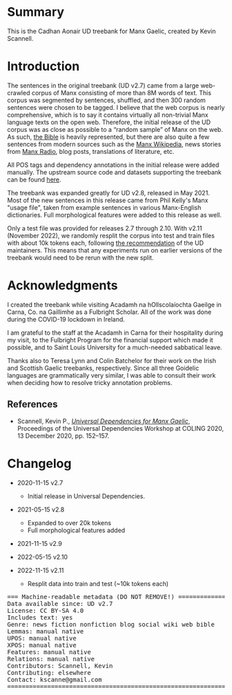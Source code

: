 
# Summary

This is the Cadhan Aonair UD treebank for Manx Gaelic,
created by Kevin Scannell.

# Introduction

The sentences in the original treebank (UD v2.7) came from a large web-crawled
corpus of Manx consisting of more than 8M words of text.
This corpus was segmented by sentences, shuffled, and then
300 random sentences were chosen to be tagged.
I believe that the web corpus is nearly comprehensive, which is to say
it contains virtually all non-trivial Manx language texts on the open web.
Therefore, the initial release of the UD corpus was as close as possible
to a “random sample” of Manx on the web. As such,
[the Bible](http://bible.learnmanx.com/) is heavily represented,
but there are also quite a few sentences from modern sources such as the
[Manx Wikipedia](https://gv.wikipedia.org/),
news stories from
[Manx Radio](https://www.manxradio.com/),
blog posts,
translations of literature, etc.

All POS tags and dependency annotations in the initial release
were added manually. The upstream source code and datasets supporting
the treebank can be found [here](https://github.com/kscanne/gaelg).

The treebank was expanded greatly for UD v2.8, released in May 2021.
Most of the new sentences in this release came from Phil Kelly's Manx
"usage file", taken from example sentences in various Manx-English
dictionaries. Full morphological features were added to this release as
well.

Only a test file was provided for releases 2.7 through 2.10.
With v2.11 (November 2022), we randomly resplit the corpus into
test and train files with about 10k tokens each,
following
[the recommendation](https://universaldependencies.org/release_checklist.html#data-split) of the UD maintainers.  This means that any experiments
run on earlier versions of the treebank would need to be rerun
with the new split.

# Acknowledgments

I created the treebank while visiting Acadamh na hOllscolaíochta Gaeilge
in Carna, Co. na Gaillimhe as a Fulbright Scholar. All of the work was
done during the COVID-19 lockdown in Ireland.

I am grateful to the staff at the Acadamh in Carna for their hospitality
during my visit, to the Fulbright Program for the financial support
which made it possible, and to Saint Louis University for a
much-needed sabbatical leave.

Thanks also to Teresa Lynn and Colin Batchelor for their work on the 
Irish and Scottish Gaelic treebanks, respectively. Since all three
Goidelic languages are grammatically very similar, I was able to
consult their work when deciding how to resolve tricky annotation problems.

## References

* Scannell, Kevin P., [_Universal Dependencies for Manx Gaelic_](https://cs.slu.edu/~scannell/pub/ud-final.pdf), Proceedings of the Universal Dependencies Workshop at COLING 2020, 13 December 2020, pp. 152–157.

# Changelog

* 2020-11-15 v2.7
  * Initial release in Universal Dependencies.

* 2021-05-15 v2.8
  * Expanded to over 20k tokens
  * Full morphological features added

* 2021-11-15 v2.9

* 2022-05-15 v2.10

* 2022-11-15 v2.11
  * Resplit data into train and test (~10k tokens each)


<pre>
=== Machine-readable metadata (DO NOT REMOVE!) ================================
Data available since: UD v2.7
License: CC BY-SA 4.0
Includes text: yes
Genre: news fiction nonfiction blog social wiki web bible
Lemmas: manual native
UPOS: manual native
XPOS: manual native
Features: manual native
Relations: manual native
Contributors: Scannell, Kevin
Contributing: elsewhere
Contact: kscanne@gmail.com
===============================================================================
</pre>
